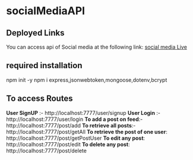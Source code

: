 # socialMediaAPI

## Deployed Links

You can access api of Social media at the following link: [social media Live](https://long-jade-crow-toga.cyclic.app/)
## required installation
npm init -y
npm i express,jsonwebtoken,mongoose,dotenv,bcrypt

## To access Routes
**User SignUP** :- http://localhost:7777/user/signup
**User Login** :- http://localhost:7777/user/login
**To add a post on feed**:- http://localhost:7777/post/add
**To retrieve all posts**:- http://localhost:7777/post/getAll
**To retrieve the post of one user**: http://localhost:7777/post/getPostUser
**To edit any post**: http://localhost:7777/post/edit
**To delete any post**: http://localhost:7777/post/delete
